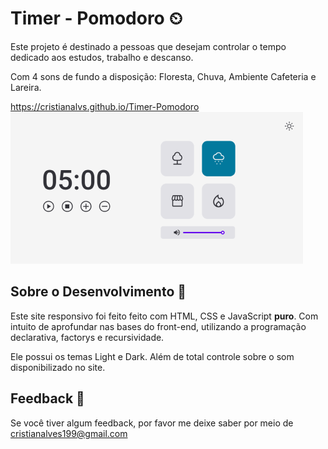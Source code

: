 
# Timer - Pomodoro ⏲

Este projeto é destinado a pessoas que desejam controlar o tempo dedicado aos estudos, trabalho e descanso.

Com 4 sons de fundo a disposição: Floresta, Chuva, Ambiente Cafeteria e Lareira.

https://cristianalvs.github.io/Timer-Pomodoro
![App Screenshot](./imgs/preVisualization.png)


## Sobre o Desenvolvimento 📜

Este site responsivo foi feito feito com HTML, CSS e JavaScript **puro**. Com intuito de aprofundar nas bases do front-end, utilizando a programação declarativa, factorys e recursividade.

Ele possui os temas Light e Dark. Além de total controle sobre o som disponibilizado no site.


## Feedback 📧

Se você tiver algum feedback, por favor me deixe saber por meio de cristianalves199@gmail.com

